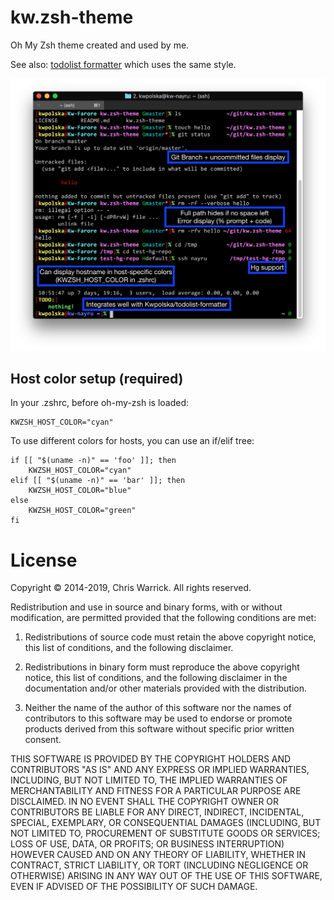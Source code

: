 kw.zsh-theme
============

Oh My Zsh theme created and used by me.

See also: [todolist formatter](https://github.com/Kwpolska/todolist-formatter) which uses the same style.

![Screenshot](https://github.com/Kwpolska/kw.zsh-theme/raw/master/screenshot.png)

Host color setup (required)
---------------------------

In your .zshrc, before oh-my-zsh is loaded:

    KWZSH_HOST_COLOR="cyan"

To use different colors for hosts, you can use an if/elif tree:

    if [[ "$(uname -n)" == 'foo' ]]; then
        KWZSH_HOST_COLOR="cyan"
    elif [[ "$(uname -n)" == 'bar' ]]; then
        KWZSH_HOST_COLOR="blue"
    else
        KWZSH_HOST_COLOR="green"
    fi


License
=======

Copyright © 2014-2019, Chris Warrick.
All rights reserved.

Redistribution and use in source and binary forms, with or without
modification, are permitted provided that the following conditions are
met:

1. Redistributions of source code must retain the above copyright
   notice, this list of conditions, and the following disclaimer.

2. Redistributions in binary form must reproduce the above copyright
   notice, this list of conditions, and the following disclaimer in the
   documentation and/or other materials provided with the distribution.

3. Neither the name of the author of this software nor the names of
   contributors to this software may be used to endorse or promote
   products derived from this software without specific prior written
   consent.

THIS SOFTWARE IS PROVIDED BY THE COPYRIGHT HOLDERS AND CONTRIBUTORS
"AS IS" AND ANY EXPRESS OR IMPLIED WARRANTIES, INCLUDING, BUT NOT
LIMITED TO, THE IMPLIED WARRANTIES OF MERCHANTABILITY AND FITNESS FOR
A PARTICULAR PURPOSE ARE DISCLAIMED.  IN NO EVENT SHALL THE COPYRIGHT
OWNER OR CONTRIBUTORS BE LIABLE FOR ANY DIRECT, INDIRECT, INCIDENTAL,
SPECIAL, EXEMPLARY, OR CONSEQUENTIAL DAMAGES (INCLUDING, BUT NOT
LIMITED TO, PROCUREMENT OF SUBSTITUTE GOODS OR SERVICES; LOSS OF USE,
DATA, OR PROFITS; OR BUSINESS INTERRUPTION) HOWEVER CAUSED AND ON ANY
THEORY OF LIABILITY, WHETHER IN CONTRACT, STRICT LIABILITY, OR TORT
(INCLUDING NEGLIGENCE OR OTHERWISE) ARISING IN ANY WAY OUT OF THE USE
OF THIS SOFTWARE, EVEN IF ADVISED OF THE POSSIBILITY OF SUCH DAMAGE.
